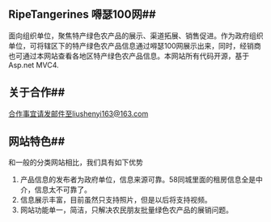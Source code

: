 ## RipeTangerines 嘚瑟100网##
面向组织单位，聚焦特产绿色农产品的展示、渠道拓展、销售促进。作为政府组织单位，可将辖区下的特产绿色农产品信息通过嘚瑟100网展示出来，同时，经销商也可通过本网站查看各地区特产绿色农产品信息。本网站所有代码开源，基于Asp.net MVC4.
## 关于合作##
   合作事宜请发邮件至liushenyi163@163.com
## 网站特色##
   和一般的分类网站相比，我们具有如下优势
   1. 产品信息的发布者为政府单位，信息来源可靠。58同城里面的租房信息全是中介，信息太不可靠了。
   2. 信息展示丰富，目前虽然只支持照片，但是以后将支持视频。
   3. 网站功能单一，简洁，只解决农民朋友批量绿色农产品的展销问题。


